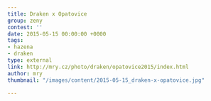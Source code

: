 ```yaml
---
title: Draken x Opatovice
group: zeny
contest: ''
date: 2015-05-15 00:00:00 +0000
tags:
- hazena
- draken
type: external
link: http://mry.cz/photo/draken/opatovice2015/index.html
author: mry
thumbnail: "/images/content/2015-05-15_draken-x-opatovice.jpg"

---
```

